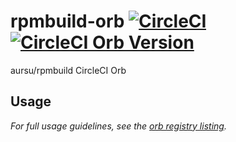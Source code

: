 # rpmbuild-orb [![CircleCI](https://circleci.com/gh/aursu/rpmbuild-orb/tree/master.svg?style=svg)](https://circleci.com/gh/aursu/rpmbuild-orb/tree/master) [![CircleCI Orb Version](https://img.shields.io/badge/endpoint.svg?url=https://badges.circleci.io/orb/aursu/rpmbuild)](https://circleci.com/orbs/registry/orb/aursu/rpmbuild)

aursu/rpmbuild CircleCI Orb

## Usage

_For full usage guidelines, see the [orb registry listing](http://circleci.com/orbs/registry/orb/aursu/rpmbuild)._


